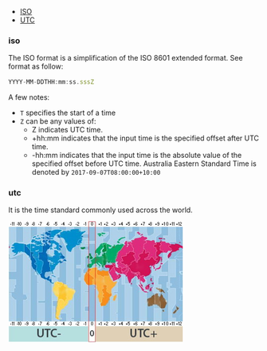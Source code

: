 * [ISO](#iso)
* [UTC](#utc)

### iso
The ISO format is a simplification of the ISO 8601 extended format. See format as follow:
```js
YYYY-MM-DDTHH:mm:ss.sssZ
```
A few notes:
* `T` specifies the start of a time
* `Z` can be any values of:
  - Z indicates UTC time.
  - +hh:mm indicates that the input time is the specified offset after UTC time.
  - -hh:mm indicates that the input time is the absolute value of the specified offset before UTC time.
  Australia Eastern Standard Time is denoted by `2017-09-07T08:00:00+10:00` 

### utc
It is the time standard commonly used across the world.

![](./UTC.jpg)

